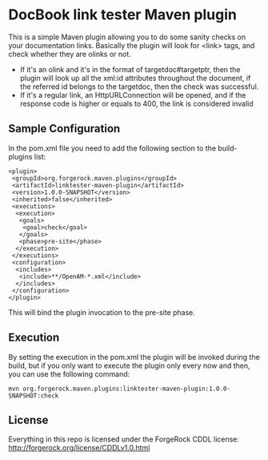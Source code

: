 # DocBook link tester Maven plugin

This is a simple Maven plugin allowing you to do some sanity checks on your documentation links. Basically the plugin will look for &lt;link&gt; tags, and check whether they are olinks or not.

* If it's an olink and it's in the format of targetdoc#targetptr, then the plugin will look up all the xml:id attributes throughout the document, if the referred id belongs to the targetdoc, then the check was successful.
* If it's a regular link, an HttpURLConnection will be opened, and if the response code is higher or equals to 400, the link is considered invalid

## Sample Configuration

In the pom.xml file you need to add the following section to the build-plugins list:

    <plugin>
     <groupId>org.forgerock.maven.plugins</groupId>
     <artifactId>linktester-maven-plugin</artifactId>
     <version>1.0.0-SNAPSHOT</version>
     <inherited>false</inherited>
     <executions>
      <execution>
       <goals>
        <goal>check</goal>
       </goals>
       <phase>pre-site</phase>
      </execution>
     </executions>
     <configuration>
      <includes>
       <include>**/OpenAM-*.xml</include>
      </includes>
     </configuration>
    </plugin>

This will bind the plugin invocation to the pre-site phase.

## Execution

By setting the execution in the pom.xml the plugin will be invoked during the build, but if you only want to execute the plugin only every now and then, you can use the following command:

    mvn org.forgerock.maven.plugins:linktester-maven-plugin:1.0.0-SNAPSHOT:check

## License

Everything in this repo is licensed under the ForgeRock CDDL license: http://forgerock.org/license/CDDLv1.0.html

